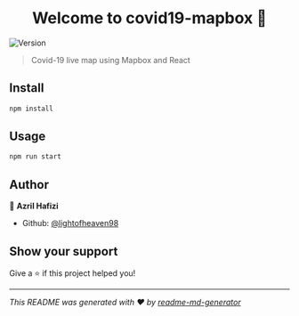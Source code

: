 <h1 align="center">Welcome to covid19-mapbox 👋</h1>
<p>
  <img alt="Version" src="https://img.shields.io/badge/version-0.1.0-blue.svg?cacheSeconds=2592000" />
</p>

> Covid-19 live map using Mapbox and React

## Install

```sh
npm install
```

## Usage

```sh
npm run start
```


## Author

👤 **Azril Hafizi**

* Github: [@lightofheaven98](https://github.com/lightofheaven98)


## Show your support

Give a ⭐️ if this project helped you!

***
_This README was generated with ❤️ by [readme-md-generator](https://github.com/kefranabg/readme-md-generator)_
